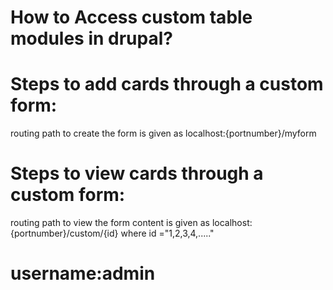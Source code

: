 # How to Access custom table modules in drupal?
# Steps to add cards through a custom form:
 routing path to create the form is given as localhost:{portnumber}/myform
# Steps to view cards through a custom form:
routing path to view the form content is given as localhost:{portnumber}/custom/{id} where id ="1,2,3,4,....."

# username:admin
